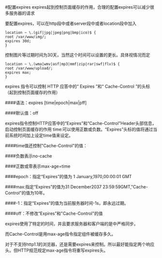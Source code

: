 #配置expires
expires起到控制页面缓存的作用，合理的配置expires可以减少很多服务器的请求

要配置expires，可以在http段中或者server段中或者location段中加入
````
location ~ \.(gif|jpg|jpeg|png|bmp|ico)$ {
root /var/www/img/;
expires 30d;
}
````
控制图片等过期时间为30天，当然这个时间可以设置的更长。具体视情况而定
````
location ~ \.(wma|wmv|asf|mp3|mmf|zip|rar|swf|flv)$ {
root /var/www/upload/;
expires max;
}
````

expires 指令可以控制 HTTP 应答中的“ Expires ”和“ Cache-Control ”的头标（起到控制页面缓存的作用）

####语法：expires [time|epoch|max|pff]

####默认值：off

expires指令控制HTTP应答中的“Expires”和“Cache-Control”Header头部信息，启动控制页面缓存的作用
time:可以使用正数或负数。“Expires”头标的值将通过当前系统时间加上设定time值来设定。

####time值还控制"Cache-Control"的值：

####负数表示no-cache

####正数或零表示max-age=time

####epoch：指定“Expires”的值为 1 January,1970,00:00:01 GMT

####max:指定“Expires”的值为31 December2037 23:59:59GMT,"Cache-Control"的值为10年。

####-1：指定“Expires”的值为当前服务器时间-1s，即永远过期。

####off：不修改“Expires”和"Cache-Control"的值

expires使用了特定的时间，并且要求服务器和客户端的是中严格同步。

而Cache-Control是用max-age指令指定组件被缓存多久。

对于不支持http1.1的浏览器，还是需要expires来控制。所以最好能指定两个响应头。但HTTP规范规定max-age指令将重写expires头。